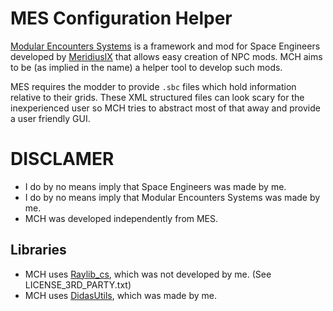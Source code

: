 # MES Configuration Helper

[Modular Encounters Systems](https://github.com/MeridiusIX/Modular-Encounters-Systems) is a framework and mod for
Space Engineers developed by [MeridiusIX](https://github.com/MeridiusIX) that allows easy creation of NPC mods.
MCH aims to be (as implied in the name) a helper tool to develop such mods.

MES requires the modder to provide `.sbc` files which hold information relative to their grids. These XML structured
files can look scary for the inexperienced user so MCH tries to abstract most of that away and provide a user
friendly GUI.

# DISCLAMER

- I do by no means imply that Space Engineers was made by me.
- I do by no means imply that Modular Encounters Systems was made by me.
- MCH was developed independently from MES.

## Libraries

- MCH uses [Raylib_cs](https://github.com/ChrisDill/Raylib-cs), which was not developed by me. (See LICENSE_3RD_PARTY.txt)
- MCH uses [DidasUtils](https://github.com/didas72/DidasUtils), which was made by me.
